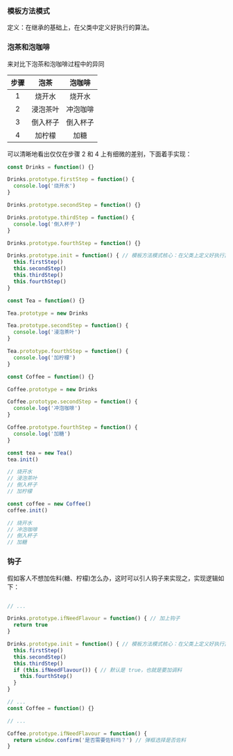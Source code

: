 ### 模板方法模式

定义：在继承的基础上，在父类中定义好执行的算法。

### 泡茶和泡咖啡

来对比下泡茶和泡咖啡过程中的异同

| 步骤 | 泡茶 | 泡咖啡 |
| :-: | :-: | :-: |
|1|烧开水|烧开水|
|2|浸泡茶叶|冲泡咖啡|
|3|倒入杯子|倒入杯子|
|4|加柠檬|加糖|

可以清晰地看出仅仅在步骤 2 和 4 上有细微的差别，下面着手实现：

```js
const Drinks = function() {}

Drinks.prototype.firstStep = function() {
  console.log('烧开水')
}

Drinks.prototype.secondStep = function() {}

Drinks.prototype.thirdStep = function() {
  console.log('倒入杯子')
}

Drinks.prototype.fourthStep = function() {}

Drinks.prototype.init = function() { // 模板方法模式核心：在父类上定义好执行算法
  this.firstStep()
  this.secondStep()
  this.thirdStep()
  this.fourthStep()
}

const Tea = function() {}

Tea.prototype = new Drinks

Tea.prototype.secondStep = function() {
  console.log('浸泡茶叶')
}

Tea.prototype.fourthStep = function() {
  console.log('加柠檬')
}

const Coffee = function() {}

Coffee.prototype = new Drinks

Coffee.prototype.secondStep = function() {
  console.log('冲泡咖啡')
}

Coffee.prototype.fourthStep = function() {
  console.log('加糖')
}

const tea = new Tea()
tea.init()

// 烧开水
// 浸泡茶叶
// 倒入杯子
// 加柠檬

const coffee = new Coffee()
coffee.init()

// 烧开水
// 冲泡咖啡
// 倒入杯子
// 加糖
```

### 钩子

假如客人不想加佐料(糖、柠檬)怎么办，这时可以引人钩子来实现之，实现逻辑如下：

```js

// ...

Drinks.prototype.ifNeedFlavour = function() { // 加上钩子
  return true
}

Drinks.prototype.init = function() { // 模板方法模式核心：在父类上定义好执行算法
  this.firstStep()
  this.secondStep()
  this.thirdStep()
  if (this.ifNeedFlavour()) { // 默认是 true，也就是要加调料
    this.fourthStep()
  }
}

// ...
const Coffee = function() {}

// ...

Coffee.prototype.ifNeedFlavour = function() {
  return window.confirm('是否需要佐料吗？') // 弹框选择是否佐料
}
```
